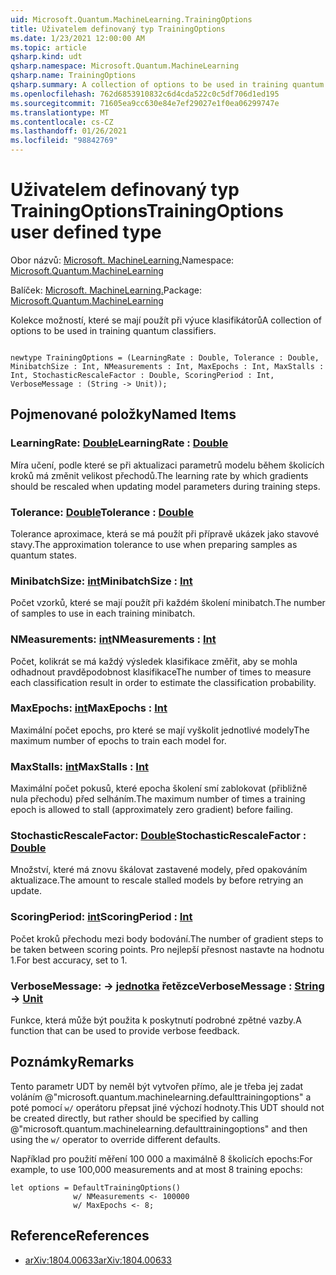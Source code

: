 ```yaml
---
uid: Microsoft.Quantum.MachineLearning.TrainingOptions
title: Uživatelem definovaný typ TrainingOptions
ms.date: 1/23/2021 12:00:00 AM
ms.topic: article
qsharp.kind: udt
qsharp.namespace: Microsoft.Quantum.MachineLearning
qsharp.name: TrainingOptions
qsharp.summary: A collection of options to be used in training quantum classifiers.
ms.openlocfilehash: 762d6853910832c6d4cda522c0c5df706d1ed195
ms.sourcegitcommit: 71605ea9cc630e84e7ef29027e1f0ea06299747e
ms.translationtype: MT
ms.contentlocale: cs-CZ
ms.lasthandoff: 01/26/2021
ms.locfileid: "98842769"
---
```

# <a name="trainingoptions-user-defined-type"></a><span data-ttu-id="213b4-102">Uživatelem definovaný typ TrainingOptions</span><span class="sxs-lookup"><span data-stu-id="213b4-102">TrainingOptions user defined type</span></span>

<span data-ttu-id="213b4-103">Obor názvů: [Microsoft. MachineLearning.](xref:Microsoft.Quantum.MachineLearning)</span><span class="sxs-lookup"><span data-stu-id="213b4-103">Namespace: [Microsoft.Quantum.MachineLearning](xref:Microsoft.Quantum.MachineLearning)</span></span>

<span data-ttu-id="213b4-104">Balíček: [Microsoft. MachineLearning.](https://nuget.org/packages/Microsoft.Quantum.MachineLearning)</span><span class="sxs-lookup"><span data-stu-id="213b4-104">Package: [Microsoft.Quantum.MachineLearning](https://nuget.org/packages/Microsoft.Quantum.MachineLearning)</span></span>


<span data-ttu-id="213b4-105">Kolekce možností, které se mají použít při výuce klasifikátorů</span><span class="sxs-lookup"><span data-stu-id="213b4-105">A collection of options to be used in training quantum classifiers.</span></span>

```qsharp

newtype TrainingOptions = (LearningRate : Double, Tolerance : Double, MinibatchSize : Int, NMeasurements : Int, MaxEpochs : Int, MaxStalls : Int, StochasticRescaleFactor : Double, ScoringPeriod : Int, VerboseMessage : (String -> Unit));
```



## <a name="named-items"></a><span data-ttu-id="213b4-106">Pojmenované položky</span><span class="sxs-lookup"><span data-stu-id="213b4-106">Named Items</span></span>

### <a name="learningrate--double"></a><span data-ttu-id="213b4-107">LearningRate: [Double](xref:microsoft.quantum.lang-ref.double)</span><span class="sxs-lookup"><span data-stu-id="213b4-107">LearningRate : [Double](xref:microsoft.quantum.lang-ref.double)</span></span>

<span data-ttu-id="213b4-108">Míra učení, podle které se při aktualizaci parametrů modelu během školicích kroků má změnit velikost přechodů.</span><span class="sxs-lookup"><span data-stu-id="213b4-108">The learning rate by which gradients should be rescaled when updating model parameters during training steps.</span></span>
### <a name="tolerance--double"></a><span data-ttu-id="213b4-109">Tolerance: [Double](xref:microsoft.quantum.lang-ref.double)</span><span class="sxs-lookup"><span data-stu-id="213b4-109">Tolerance : [Double](xref:microsoft.quantum.lang-ref.double)</span></span>

<span data-ttu-id="213b4-110">Tolerance aproximace, která se má použít při přípravě ukázek jako stavové stavy.</span><span class="sxs-lookup"><span data-stu-id="213b4-110">The approximation tolerance to use when preparing samples as quantum states.</span></span>
### <a name="minibatchsize--int"></a><span data-ttu-id="213b4-111">MinibatchSize: [int](xref:microsoft.quantum.lang-ref.int)</span><span class="sxs-lookup"><span data-stu-id="213b4-111">MinibatchSize : [Int](xref:microsoft.quantum.lang-ref.int)</span></span>

<span data-ttu-id="213b4-112">Počet vzorků, které se mají použít při každém školení minibatch.</span><span class="sxs-lookup"><span data-stu-id="213b4-112">The number of samples to use in each training minibatch.</span></span>
### <a name="nmeasurements--int"></a><span data-ttu-id="213b4-113">NMeasurements: [int](xref:microsoft.quantum.lang-ref.int)</span><span class="sxs-lookup"><span data-stu-id="213b4-113">NMeasurements : [Int](xref:microsoft.quantum.lang-ref.int)</span></span>

<span data-ttu-id="213b4-114">Počet, kolikrát se má každý výsledek klasifikace změřit, aby se mohla odhadnout pravděpodobnost klasifikace</span><span class="sxs-lookup"><span data-stu-id="213b4-114">The number of times to measure each classification result in order to estimate the classification probability.</span></span>
### <a name="maxepochs--int"></a><span data-ttu-id="213b4-115">MaxEpochs: [int](xref:microsoft.quantum.lang-ref.int)</span><span class="sxs-lookup"><span data-stu-id="213b4-115">MaxEpochs : [Int](xref:microsoft.quantum.lang-ref.int)</span></span>

<span data-ttu-id="213b4-116">Maximální počet epochs, pro které se mají vyškolit jednotlivé modely</span><span class="sxs-lookup"><span data-stu-id="213b4-116">The maximum number of epochs to train each model for.</span></span>
### <a name="maxstalls--int"></a><span data-ttu-id="213b4-117">MaxStalls: [int](xref:microsoft.quantum.lang-ref.int)</span><span class="sxs-lookup"><span data-stu-id="213b4-117">MaxStalls : [Int](xref:microsoft.quantum.lang-ref.int)</span></span>

<span data-ttu-id="213b4-118">Maximální počet pokusů, které epocha školení smí zablokovat (přibližně nula přechodu) před selháním.</span><span class="sxs-lookup"><span data-stu-id="213b4-118">The maximum number of times a training epoch is allowed to stall (approximately zero gradient) before failing.</span></span>
### <a name="stochasticrescalefactor--double"></a><span data-ttu-id="213b4-119">StochasticRescaleFactor: [Double](xref:microsoft.quantum.lang-ref.double)</span><span class="sxs-lookup"><span data-stu-id="213b4-119">StochasticRescaleFactor : [Double](xref:microsoft.quantum.lang-ref.double)</span></span>

<span data-ttu-id="213b4-120">Množství, které má znovu škálovat zastavené modely, před opakováním aktualizace.</span><span class="sxs-lookup"><span data-stu-id="213b4-120">The amount to rescale stalled models by before retrying an update.</span></span>
### <a name="scoringperiod--int"></a><span data-ttu-id="213b4-121">ScoringPeriod: [int](xref:microsoft.quantum.lang-ref.int)</span><span class="sxs-lookup"><span data-stu-id="213b4-121">ScoringPeriod : [Int](xref:microsoft.quantum.lang-ref.int)</span></span>

<span data-ttu-id="213b4-122">Počet kroků přechodu mezi body bodování.</span><span class="sxs-lookup"><span data-stu-id="213b4-122">The number of gradient steps to be taken between scoring points.</span></span>
<span data-ttu-id="213b4-123">Pro nejlepší přesnost nastavte na hodnotu 1.</span><span class="sxs-lookup"><span data-stu-id="213b4-123">For best accuracy, set to 1.</span></span>
### <a name="verbosemessage--string---unit"></a><span data-ttu-id="213b4-124">VerboseMessage: [](xref:microsoft.quantum.lang-ref.string) -> [jednotka](xref:microsoft.quantum.lang-ref.unit) řetězce</span><span class="sxs-lookup"><span data-stu-id="213b4-124">VerboseMessage : [String](xref:microsoft.quantum.lang-ref.string) -> [Unit](xref:microsoft.quantum.lang-ref.unit)</span></span>

<span data-ttu-id="213b4-125">Funkce, která může být použita k poskytnutí podrobné zpětné vazby.</span><span class="sxs-lookup"><span data-stu-id="213b4-125">A function that can be used to provide verbose feedback.</span></span>

## <a name="remarks"></a><span data-ttu-id="213b4-126">Poznámky</span><span class="sxs-lookup"><span data-stu-id="213b4-126">Remarks</span></span>

<span data-ttu-id="213b4-127">Tento parametr UDT by neměl být vytvořen přímo, ale je třeba jej zadat voláním @"microsoft.quantum.machinelearning.defaulttrainingoptions" a poté pomocí `w/` operátoru přepsat jiné výchozí hodnoty.</span><span class="sxs-lookup"><span data-stu-id="213b4-127">This UDT should not be created directly, but rather should be specified by calling @"microsoft.quantum.machinelearning.defaulttrainingoptions" and then using the `w/` operator to override different defaults.</span></span>

<span data-ttu-id="213b4-128">Například pro použití měření 100 000 a maximálně 8 školicích epochs:</span><span class="sxs-lookup"><span data-stu-id="213b4-128">For example, to use 100,000 measurements and at most 8 training epochs:</span></span>

```qsharp
let options = DefaultTrainingOptions()
              w/ NMeasurements <- 100000
              w/ MaxEpochs <- 8;
```

## <a name="references"></a><span data-ttu-id="213b4-129">Reference</span><span class="sxs-lookup"><span data-stu-id="213b4-129">References</span></span>

- [<span data-ttu-id="213b4-130">arXiv:1804.00633</span><span class="sxs-lookup"><span data-stu-id="213b4-130">arXiv:1804.00633</span></span>](https://arxiv.org/abs/1804.00633)